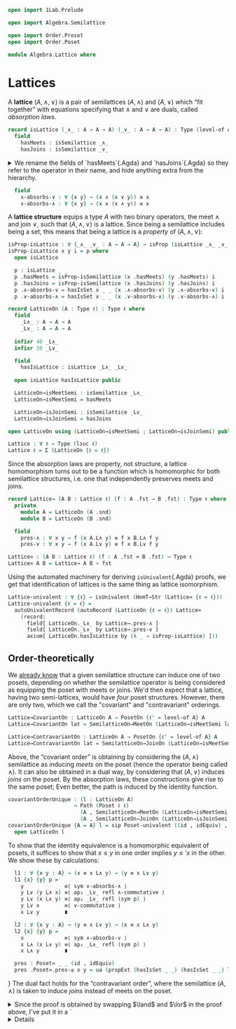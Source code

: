 ```agda
open import 1Lab.Prelude

open import Algebra.Semilattice

open import Order.Proset
open import Order.Poset

module Algebra.Lattice where
```

<!--
```agda
private variable
  ℓ : Level
  A : Type ℓ
```
-->

# Lattices

A **lattice** $(A, \land, \lor)$ is a pair of semilattices $(A, \land)$
and $(A, \lor)$ which “fit together” with equations specifying that
$\land$ and $\lor$ are duals, called _absorption laws_.

```agda
record isLattice (_∧_ : A → A → A) (_∨_ : A → A → A) : Type (level-of A) where
  field
    hasMeets : isSemilattice _∧_
    hasJoins : isSemilattice _∨_
```
  
<details>
<summary>
We rename the fields of `hasMeets`{.Agda} and `hasJoins`{.Agda} so they
refer to the operator in their name, and hide anything extra from the
hierarchy.
</summary>

```agda
  open isSemilattice hasMeets public
    renaming ( associative to ∧-associative
             ; commutative to ∧-commutative
             ; idempotent to ∧-idempotent
             )
    hiding ( hasIsMagma ; hasIsSemigroup )

  open isSemilattice hasJoins public
    renaming ( associative to ∨-associative
             ; commutative to ∨-commutative
             ; idempotent to ∨-idempotent )
    hiding ( underlying-set ; hasIsMagma ; hasIsSet )
```
</details>

```agda
  field
    ∧-absorbs-∨ : ∀ {x y} → (x ∧ (x ∨ y)) ≡ x
    ∨-absorbs-∧ : ∀ {x y} → (x ∨ (x ∧ y)) ≡ x
```

A **lattice structure** equips a type $A$ with two binary operators,
the meet $\land$ and join $\lor$, such that $(A, \land, \lor)$ is a
lattice. Since being a semilattice includes being a set, this means that
being a lattice is a _property_ of $(A, \land, \lor)$:

```agda
isProp-isLattice : ∀ {_∧_ _∨_ : A → A → A} → isProp (isLattice _∧_ _∨_)
isProp-isLattice x y i = p where
  open isLattice

  p : isLattice _ _
  p .hasMeets = isProp-isSemilattice (x .hasMeets) (y .hasMeets) i
  p .hasJoins = isProp-isSemilattice (x .hasJoins) (y .hasJoins) i
  p .∧-absorbs-∨ = hasIsSet x _ _ (x .∧-absorbs-∨) (y .∧-absorbs-∨) i
  p .∨-absorbs-∧ = hasIsSet x _ _ (x .∨-absorbs-∧) (y .∨-absorbs-∧) i

record LatticeOn (A : Type ℓ) : Type ℓ where
  field
    _L∧_ : A → A → A
    _L∨_ : A → A → A
  
  infixr 40 _L∧_
  infixr 30 _L∨_

  field
    hasIsLattice : isLattice _L∧_ _L∨_
  
  open isLattice hasIsLattice public

  LatticeOn→isMeetSemi : isSemilattice _L∧_
  LatticeOn→isMeetSemi = hasMeets

  LatticeOn→isJoinSemi : isSemilattice _L∨_
  LatticeOn→isJoinSemi = hasJoins

open LatticeOn using (LatticeOn→isMeetSemi ; LatticeOn→isJoinSemi) public

Lattice : ∀ ℓ → Type (lsuc ℓ)
Lattice ℓ = Σ (LatticeOn {ℓ = ℓ})
```

Since the absorption laws are property, not structure, a lattice
homomorphism turns out to be a function which is homomorphic for both
semilattice structures, i.e. one that independently preserves meets and
joins.

```agda
record Lattice→ (A B : Lattice ℓ) (f : A .fst → B .fst) : Type ℓ where
  private
    module A = LatticeOn (A .snd)
    module B = LatticeOn (B .snd)

  field
    pres-∧ : ∀ x y → f (x A.L∧ y) ≡ f x B.L∧ f y
    pres-∨ : ∀ x y → f (x A.L∨ y) ≡ f x B.L∨ f y

Lattice≃ : (A B : Lattice ℓ) (f : A .fst ≃ B .fst) → Type ℓ
Lattice≃ A B = Lattice→ A B ∘ fst
```

Using the automated machinery for deriving `isUnivalent`{.Agda} proofs,
we get that identification of lattices is the same thing as lattice
isomorphism.

```agda
Lattice-univalent : ∀ {ℓ} → isUnivalent (HomT→Str (Lattice≃ {ℓ = ℓ}))
Lattice-univalent {ℓ = ℓ} =
  autoUnivalentRecord (autoRecord (LatticeOn {ℓ = ℓ}) Lattice≃
    (record:
      field[ LatticeOn._L∧_ by Lattice→.pres-∧ ]
      field[ LatticeOn._L∨_ by Lattice→.pres-∨ ]
      axiom[ LatticeOn.hasIsLattice by (λ _ → isProp-isLattice) ]))
```

## Order-theoretically

We [already know] that a given semilattice structure can induce one of
two posets, depending on whether the semilattice operator is being
considered as equipping the poset with meets or joins. We'd then expect
that a lattice, having two semi-lattices, would have _four_ poset
structures. However, there are only two, which we call the "covariant"
and "contravariant" orderings.

[already know]: Algebra.Semilattice.html#order-theoretically

```agda
Lattice→CovariantOn : LatticeOn A → PosetOn {ℓ' = level-of A} A
Lattice→CovariantOn lat = SemilatticeOn→MeetOn (LatticeOn→isMeetSemi lat)

Lattice→ContravariantOn : LatticeOn A → PosetOn {ℓ' = level-of A} A
Lattice→ContravariantOn lat = SemilatticeOn→JoinOn (LatticeOn→isMeetSemi lat)
```

Above, the “covariant order” is obtaining by considering the $(A,
\land)$ semilattice as inducing _meets_ on the poset (hence the operator
being called $\land$). It can also be obtained in a dual way, by
considering that $(A, \lor)$ induces _joins_ on the poset. By the
absorption laws, these constructions give rise to the same poset; Even
better, the path is induced by the identity function.

```agda
covariantOrderUnique : (l : LatticeOn A)
                     → Path (Poset ℓ ℓ)
                       (A , SemilatticeOn→MeetOn (LatticeOn→isMeetSemi l))
                       (A , SemilatticeOn→JoinOn (LatticeOn→isJoinSemi l))
covariantOrderUnique {A = A} l = sip Poset-univalent ((id , idEquiv) , pres) where
  open LatticeOn l
```

To show that the identity equivalence is a homomorphic equivalent of
posets, it suffices to show that $x \le y$ in one order implies $y
\le\prime x$ in the other. We show these by calculations:

```agda
  l1 : ∀ {x y : A} → (x ≡ x L∧ y) → (y ≡ x L∨ y)
  l1 {x} {y} p =
    y             ≡⟨ sym ∨-absorbs-∧ ⟩
    y L∨ (y L∧ x) ≡⟨ ap₂ _L∨_ refl ∧-commutative ⟩
    y L∨ (x L∧ y) ≡⟨ ap₂ _L∨_ refl (sym p) ⟩
    y L∨ x        ≡⟨ ∨-commutative ⟩
    x L∨ y        ∎

  l2 : ∀ {x y : A} → (y ≡ x L∨ y) → (x ≡ x L∧ y)
  l2 {x} {y} p =
    x             ≡⟨ sym ∧-absorbs-∨ ⟩
    x L∧ (x L∨ y) ≡⟨ ap₂ _L∧_ refl (sym p) ⟩ 
    x L∧ y        ∎

  pres : Poset≃ _ _ (id , idEquiv)
  pres .Poset≃.pres-≤ x y = ua (propExt (hasIsSet _ _) (hasIsSet _ _) l1 l2)
```
}
The dual fact holds for the “contravariant order”, where the semilattice
$(A, \land)$ is taken to induce _joins_ instead of meets on the
poset.

<details>
<summary>
Since the proof is obtained by swapping $\land$ and $\lor$ in the proof
above, I've put it in a `<details>` tag, in the interest of conciseness.
</summary>

```agda
contravariantOrderUnique
  : (l : LatticeOn A)
  → Path (Poset ℓ ℓ)
      (A , SemilatticeOn→JoinOn (LatticeOn→isMeetSemi l))
      (A , SemilatticeOn→MeetOn (LatticeOn→isJoinSemi l))
contravariantOrderUnique {A = A} l = sip Poset-univalent ((id , idEquiv) , pres) where
  open LatticeOn l

  l1 : ∀ {x y : A} → (y ≡ x L∧ y) → (x ≡ x L∨ y)
  l1 {x} {y} p =
    x             ≡⟨ sym ∨-absorbs-∧ ⟩
    x L∨ (x L∧ y) ≡⟨ ap₂ _L∨_ refl (sym p) ⟩
    x L∨ y        ∎

  l2 : ∀ {x y : A} → (x ≡ x L∨ y) → (y ≡ x L∧ y)
  l2 {x} {y} p =
    y             ≡⟨ sym ∧-absorbs-∨ ⟩
    y L∧ (y L∨ x) ≡⟨ ap₂ _L∧_ refl ∨-commutative ⟩
    y L∧ (x L∨ y) ≡⟨ ap₂ _L∧_ refl (sym p) ⟩
    y L∧ x        ≡⟨ ∧-commutative ⟩
    x L∧ y        ∎

  pres : Poset≃ _ _ (id , idEquiv)
  pres .Poset≃.pres-≤ x y = ua (propExt (hasIsSet _ _) (hasIsSet _ _) l1 l2)
```
</details>
